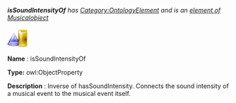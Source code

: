 ___isSoundIntensityOf__ 
 has
 [Category:OntologyElement](../../Category/OntologyElement "Category:OntologyElement") 
 and is an
 [element of](../../Property/ElementOf "Property:ElementOf") 
[Musicalobject](../../Submissions/Musicalobject "Submissions:Musicalobject")_




  





[![ObjectProperty](../images/thumb/c/c3/ObjectProperty.gif/45px-ObjectProperty.gif)](../../Image/ObjectProperty.gif "ObjectProperty")


__Name__ 
 : isSoundIntensityOf
 



__Type:__ 
 owl:ObjectProperty
 



__Description__ 
 : Inverse of hasSoundIntensity. Connects the sound intensity of a musical event to the musical event itself.